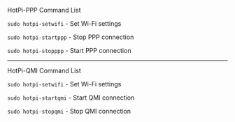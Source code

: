 HotPi-PPP Command List

`sudo hotpi-setwifi` - Set Wi-Fi settings

`sudo hotpi-startppp` - Stop PPP connection

`sudo hotpi-stopppp` - Start PPP connection

--------------------------------------------

HotPi-QMI Command List

`sudo hotpi-setwifi` - Set Wi-Fi settings

`sudo hotpi-startqmi` - Start QMI connection

`sudo hotpi-stopqmi` - Stop QMI connection
